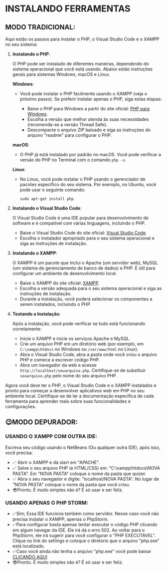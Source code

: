 # INSTALANDO FERRAMENTAS
## MODO TRADICIONAL:
Aqui estão os passos para instalar o PHP, o Visual Studio Code e o XAMPP no seu sistema:

1. **Instalando o PHP**:

   O PHP pode ser instalado de diferentes maneiras, dependendo do sistema operacional que você está usando. Abaixo estão instruções gerais para sistemas Windows, macOS e Linux.

   **Windows**:

   - Você pode instalar o PHP facilmente usando o XAMPP (veja o próximo passo). Se preferir instalar apenas o PHP, siga estas etapas:
   
     - Baixe o PHP para Windows a partir do site oficial: [PHP para Windows](https://windows.php.net/download/).
     - Escolha a versão que melhor atenda às suas necessidades (recomenda-se a versão Thread Safe).
     - Descompacte o arquivo ZIP baixado e siga as instruções do arquivo "readme" para configurar o PHP.

   **macOS**:

   - O PHP já está instalado por padrão no macOS. Você pode verificar a versão do PHP no Terminal com o comando `php -v`.

   **Linux**:

   - No Linux, você pode instalar o PHP usando o gerenciador de pacotes específico do seu sistema. Por exemplo, no Ubuntu, você pode usar o seguinte comando:
   
     ```
     sudo apt-get install php
     ```

2. **Instalando o Visual Studio Code**:

   O Visual Studio Code é uma IDE popular para desenvolvimento de software e é compatível com várias linguagens, incluindo o PHP.

   - Baixe o Visual Studio Code do site oficial: [Visual Studio Code](https://code.visualstudio.com/Download).
   - Escolha o instalador apropriado para o seu sistema operacional e siga as instruções de instalação.

3. **Instalando o XAMPP**:

   O XAMPP é um pacote que inclui o Apache (um servidor web), MySQL (um sistema de gerenciamento de banco de dados) e PHP. É útil para configurar um ambiente de desenvolvimento local.

   - Baixe o XAMPP do site oficial: [XAMPP](https://www.apachefriends.org/index.html).
   - Escolha a versão adequada para o seu sistema operacional e siga as instruções de instalação.
   - Durante a instalação, você poderá selecionar os componentes a serem instalados, incluindo o PHP.

4. **Testando a Instalação**:

   Após a instalação, você pode verificar se tudo está funcionando corretamente:

   - Inicie o XAMPP e inicie os serviços Apache e MySQL.
   - Crie um arquivo PHP em um diretório web (por exemplo, em `C:\xampp\htdocs` no Windows ou `/var/www/html` no Linux).
   - Abra o Visual Studio Code, abra a pasta onde você criou o arquivo PHP e comece a escrever código PHP.
   - Abra um navegador da web e acesse `http://localhost/seuarquivo.php`. Certifique-se de substituir `seuarquivo.php` pelo nome do seu arquivo PHP.

Agora você deve ter o PHP, o Visual Studio Code e o XAMPP instalados e pronto para começar a desenvolver aplicativos web em PHP no seu ambiente local. Certifique-se de ler a documentação específica de cada ferramenta para aprender mais sobre suas funcionalidades e configurações.

## 😉MODO DEPURADOR:
### USANDO O XAMPP COM OUTRA IDE:
Escreva seu código usando o NetBeans (Ou qualquer outra IDE), após isso, você precisa:
* ✅ Abrir o XAMPP e dá start em "APACHE".
* ✅ Salve o seu arquivo PHP (e HTML/CSS) em: "C:\xampp\htdocs\NOVA PASTA". Em "NOVA PASTA" coloque o nome da pasta que quizer.
* ✅ Abra o seu navegador e digite: "localhost/NOVA PASTA". No lugar de "NOVA PASTA" coloque o nome da pasta que você criou.
* 😎Pronto. É muito simples não é? É só usar e ser feliz.

### USANDO APENAS O PHP STORM:
* ✅Sim; Essa IDE funciona também como servidor. Nesse caso você não precisa instalar o XAMPP, apenas o PhpStorm.
* ✅Para configurar basta apenas tentar executar o código PHP clicando em algum navegar da IDE. Ele irá dá o erro 502. Ao voltar para o PhpStorm, ele irá sugerir para você configurar o "PHP EXECUTAVEL". Clique no link do settings e coloque o diretorio que o arquivo "php.exe" está localizado.
* ✅Caso você ainda não tenha o arquivo "php.exe" você pode baixar [CLICANDO AQUI](https://www.exefiles.com/pt-br/exe/php-exe/)
* 😎Pronto. É muito simples não é? É só usar e ser feliz.